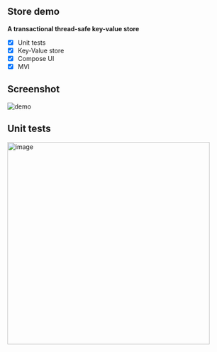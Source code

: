 ## Store demo

**A transactional thread-safe key-value store**

- [x] Unit tests
- [x] Key-Value store
- [x] Compose UI
- [x] MVI

## Screenshot
![demo](https://github.com/user-attachments/assets/b786ef2b-e675-417d-bfe3-fc3e8d3d507f)

## Unit tests
<img width="456" alt="image" src="https://github.com/user-attachments/assets/03769c15-0aec-4a9e-a841-89c0ccbd8999">
